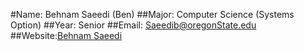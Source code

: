 #Name: Behnam Saeedi (Ben)
##Major: Computer Science (Systems Option)
##Year: Senior
##Email: Saeedib@oregonState.edu
##Website:[Behnam  Saeedi](http://people.oregonstate.edu/~Saeedib/)
